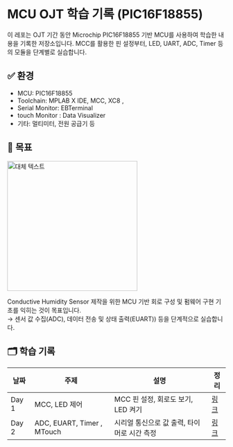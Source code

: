 # MCU OJT 학습 기록 (PIC16F18855)

이 레포는 OJT 기간 동안 Microchip PIC16F18855 기반 MCU를 사용하여 학습한 내용을 기록한 저장소입니다. MCC를 활용한 핀 설정부터, LED, UART, ADC, Timer 등의 모듈을 단계별로 실습합니다.

## ✅ 환경
- MCU: PIC16F18855
- Toolchain: MPLAB X IDE, MCC, XC8 ,
- Serial Monitor: EBTerminal
- touch Monitor : Data Visualizer 
- 기타: 멀티미터, 전원 공급기 등

## 🎯 목표


<img src="https://github.com/user-attachments/assets/aeff7daa-02b5-42c5-92fd-64aa335663c3" alt="대체 텍스트" width="300"/>


Conductive Humidity Sensor 제작을 위한 MCU 기반 회로 구성 및 펌웨어 구현 기초를 익히는 것이 목표입니다.  
→ 센서 값 수집(ADC), 데이터 전송 및 상태 출력(EUART)) 등을 단계적으로 실습합니다.

## 🗂 학습 기록

| 날짜 | 주제 | 설명 | 정리 |
|------|------|------|-------|
| Day 1 | MCC, LED 제어 | MCC 핀 설정, 회로도 보기, LED 켜기 |[링크](./docs/1day.md) |
| Day 2 | ADC, EUART, Timer , MTouch | 시리얼 통신으로 값 출력, 타이머로 시간 측정 | [링크](./docs/2day.md) | 
